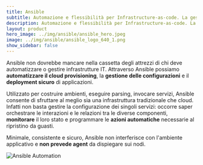 ```yaml
---
title: Ansible
subtitle: Automazione e flessibilità per Infrastructure-as-code. La gestione dei tuoi asset IT, human-readable & machine readable.
description: Automazione e flessibilità per Infrastructure-as-code. La gestione dei tuoi asset IT, human-readable & machine readable.
layout: product
hero_image: ../img/ansible/ansible_hero.jpeg
image: ../img/ansible/ansible_logo_640_1.png
show_sidebar: false
---
```

Ansible non dovrebbe mancare nella cassetta degli attrezzi di chi deve automatizzare o gestire infrastrutture IT. Attraverso Ansible possiamo **automatizzare il cloud provisioning**, la **gestione delle configurazioni** e il **deployment sicuro** di applicazioni.

Utilizzato per costruire ambienti, eseguire parsing, invocare servizi, Ansible consente di sfruttare al meglio sia una infrastruttura tradizionale che cloud. Infatti non basta gestire la configurazione dei singoli servizi: occorre saper orchestrare le interazioni e le relazioni tra le diverse componenti, **monitorare** il loro stato e programmare le **azioni automatiche** necessarie al ripristino da guasti.

Minimale, consistente e sicuro, Ansible non interferisce con l'ambiente applicativo e **non prevede agent** da dispiegare sui nodi.

![Ansible Automation](../img/ansible/ansible_draw.jpg)
